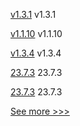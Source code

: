 
[v1.3.1](https://github.com/hyperledger/firefly-evmconnect/releases/tag/v1.3.1) v1.3.1

[v1.1.10](https://github.com/hyperledger/firefly-signer/releases/tag/v1.1.10) v1.1.10

[v1.3.4](https://github.com/hyperledger/firefly-transaction-manager/releases/tag/v1.3.4) v1.3.4

[23.7.3](https://github.com/hyperledger/besu-docs/releases/tag/23.7.3) 23.7.3

[23.7.3](https://github.com/hyperledger/besu/releases/tag/23.7.3) 23.7.3


[See more >>>](https://start-here.hyperledger.org/releases)
